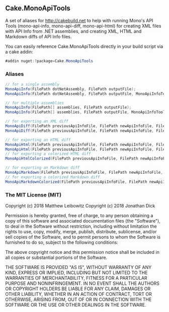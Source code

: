 ## Cake.MonoApiTools

A set of aliases for http://cakebuild.net to help with running Mono's API Tools (mono-api-info, mono-api-diff, mono-api-html) for creating XML files with API Info from .NET assemblies, and creating XML, HTML and Markdown diffs of API Info files.

You can easily reference Cake.MonoApiTools directly in your build script via a cake addin:

```csharp
#addin nuget:?package=Cake.MonoApiTools
```

### Aliases

```csharp
// for a single assembly
MonoApiInfo(FilePath dotNetAssembly, FilePath outputFile);
MonoApiInfo(FilePath dotNetAssembly, FilePath outputFile, MonoApiInfoToolSettings settings);

// for multiple assemblies
MonoApiInfo(FilePath[] assemblies, FilePath outputFile);
MonoApiInfo(FilePath[] assemblies, FilePath outputFile, MonoApiInfoToolSettings settings);
```

```csharp
// for exporting an XML diff
MonoApiDiff(FilePath previousApiInfoFile, FilePath newApiInfoFile, FilePath outputFile);
MonoApiDiff(FilePath previousApiInfoFile, FilePath newApiInfoFile, FilePath outputFile, MonoApiDiffToolSettings settings);
```

```csharp
// for exporting an HTML diff
MonoApiHtml(FilePath previousApiInfoFile, FilePath newApiInfoFile, FilePath outputFile);
MonoApiHtml(FilePath previousApiInfoFile, FilePath newApiInfoFile, FilePath outputFile, MonoApiHtmlToolSettings settings);
// for exporting a colorized HTML diff
MonoApiHtmlColorized(FilePath previousApiInfoFile, FilePath newApiInfoFile, FilePath outputFile);

// for exporting an Markdown diff
MonoApiMarkdown(FilePath previousApiInfoFile, FilePath newApiInfoFile, FilePath outputFile);
// for exporting a colorized Markdown diff
MonoApiMarkdownColorized(FilePath previousApiInfoFile, FilePath newApiInfoFile, FilePath outputFile);
```

### The MIT License (MIT)

Copyright (c) 2018 Matthew Leibowitz
Copyright (c) 2018 Jonathan Dick

Permission is hereby granted, free of charge, to any person obtaining a copy
of this software and associated documentation files (the "Software"), to deal
in the Software without restriction, including without limitation the rights
to use, copy, modify, merge, publish, distribute, sublicense, and/or sell
copies of the Software, and to permit persons to whom the Software is
furnished to do so, subject to the following conditions:

The above copyright notice and this permission notice shall be included in all
copies or substantial portions of the Software.

THE SOFTWARE IS PROVIDED "AS IS", WITHOUT WARRANTY OF ANY KIND, EXPRESS OR
IMPLIED, INCLUDING BUT NOT LIMITED TO THE WARRANTIES OF MERCHANTABILITY,
FITNESS FOR A PARTICULAR PURPOSE AND NONINFRINGEMENT. IN NO EVENT SHALL THE
AUTHORS OR COPYRIGHT HOLDERS BE LIABLE FOR ANY CLAIM, DAMAGES OR OTHER
LIABILITY, WHETHER IN AN ACTION OF CONTRACT, TORT OR OTHERWISE, ARISING FROM,
OUT OF OR IN CONNECTION WITH THE SOFTWARE OR THE USE OR OTHER DEALINGS IN THE
SOFTWARE.